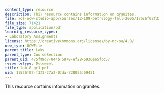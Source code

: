 ```yaml
---
content_type: resource
description: This resource contains information on granites.
file: /ol-ocw-studio-app/courses/12-109-petrology-fall-2005/17526f02f32127a203da728055c69431_lab_8_gr1.pdf
file_size: 71421
file_type: application/pdf
learning_resource_types:
- Laboratory Assignments
license: https://creativecommons.org/licenses/by-nc-sa/4.0/
ocw_type: OCWFile
parent_title: Labs
parent_type: CourseSection
parent_uid: 475f89d7-044b-5978-ef28-6936e65fcc57
resourcetype: Document
title: lab_8_gr1.pdf
uid: 17526f02-f321-27a2-03da-728055c69431
---
```

This resource contains information on granites.